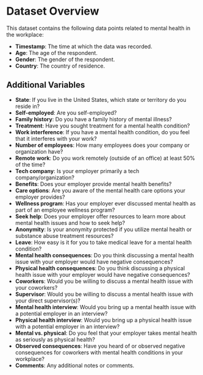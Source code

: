 # Dataset Overview

This dataset contains the following data points related to mental health in the workplace:

- **Timestamp**: The time at which the data was recorded.
- **Age**: The age of the respondent.
- **Gender**: The gender of the respondent.
- **Country**: The country of residence.

## Additional Variables

- **State**: If you live in the United States, which state or territory do you reside in?
- **Self-employed**: Are you self-employed?
- **Family history**: Do you have a family history of mental illness?
- **Treatment**: Have you sought treatment for a mental health condition?
- **Work interference**: If you have a mental health condition, do you feel that it interferes with your work?
- **Number of employees**: How many employees does your company or organization have?
- **Remote work**: Do you work remotely (outside of an office) at least 50% of the time?
- **Tech company**: Is your employer primarily a tech company/organization?
- **Benefits**: Does your employer provide mental health benefits?
- **Care options**: Are you aware of the mental health care options your employer provides?
- **Wellness program**: Has your employer ever discussed mental health as part of an employee wellness program?
- **Seek help**: Does your employer offer resources to learn more about mental health issues and how to seek help?
- **Anonymity**: Is your anonymity protected if you utilize mental health or substance abuse treatment resources?
- **Leave**: How easy is it for you to take medical leave for a mental health condition?
- **Mental health consequences**: Do you think discussing a mental health issue with your employer would have negative consequences?
- **Physical health consequences**: Do you think discussing a physical health issue with your employer would have negative consequences?
- **Coworkers**: Would you be willing to discuss a mental health issue with your coworkers?
- **Supervisor**: Would you be willing to discuss a mental health issue with your direct supervisor(s)?
- **Mental health interview**: Would you bring up a mental health issue with a potential employer in an interview?
- **Physical health interview**: Would you bring up a physical health issue with a potential employer in an interview?
- **Mental vs. physical**: Do you feel that your employer takes mental health as seriously as physical health?
- **Observed consequences**: Have you heard of or observed negative consequences for coworkers with mental health conditions in your workplace?
- **Comments**: Any additional notes or comments.
